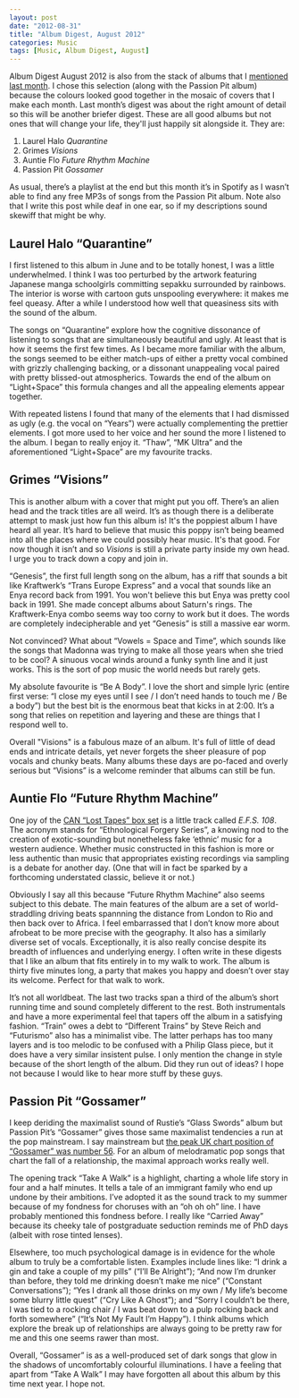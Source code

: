 ```yaml
---
layout: post
date: "2012-08-31"
title: "Album Digest, August 2012"
categories: Music
tags: [Music, Album Digest, August]
---
```


Album Digest August 2012 is also from the stack of albums that I [mentioned last month](album-digest-july-2012). I chose this selection (along with the Passion Pit album) because the colours looked good together in the mosaic of covers that I make each month. Last month’s digest was about the right amount of detail so this will be another briefer digest. These are all good albums but not ones that will change your life, they'll just happily sit alongside it. They are:

1. Laurel Halo _Quarantine_
2. Grimes _Visions_
3. Auntie Flo _Future Rhythm Machine_
4. Passion Pit _Gossamer_

As usual, there’s a playlist at the end but this month it’s in Spotify as I wasn’t able to find any free MP3s of songs from the Passion Pit album. Note also that I write this post while deaf in one ear, so if my descriptions sound skewiff that might be why.

## Laurel Halo “Quarantine”

 I first listened to this album in June and to be totally honest, I was a little underwhelmed. I think I was too perturbed by the artwork featuring Japanese manga schoolgirls committing sepakku surrounded by rainbows. The interior is worse with cartoon guts unspooling everywhere: it makes me feel queasy. After a while I understood how well that queasiness sits with the sound of the album.

The songs on “Quarantine” explore how the cognitive dissonance of listening to songs that are simultaneously beautiful and ugly. At least that is how it seems the first few times. As I became more familiar with the album, the songs seemed to be either match-ups of either a pretty vocal combined with grizzly challenging backing, or a dissonant unappealing vocal paired with pretty blissed-out atmospherics. Towards the end of the album on “Light+Space” this formula changes and all the appealing elements appear together.

With repeated listens I found that many of the elements that I had dismissed as ugly (e.g. the vocal on “Years”) were actually complementing the prettier elements. I got more used to her voice and her sound the more I listened to the album. I began to really enjoy it. “Thaw”, “MK Ultra” and the aforementioned “Light+Space” are my favourite tracks.

## Grimes “Visions”

This is another album with a cover that might put you off. There’s an alien head and the track titles are all weird. It’s as though there is a deliberate attempt to mask just how fun this album is! It's the poppiest album I have heard all year. It’s hard to believe that music this poppy isn’t being beamed into all the places where we could possibly hear music. It's that good. For now though it isn’t and so _Visions_ is still a private party inside my own head. I urge you to track down a copy and join in.

“Genesis”, the first full length song on the album, has a riff that sounds a bit like Kraftwerk’s “Trans Europe Express” and a vocal that sounds like an Enya record back from 1991. You won't believe this but Enya was pretty cool back in 1991. She made concept albums about Saturn's rings. The Kraftwerk-Enya combo seems way too corny to work but it does. The words are completely indecipherable and yet “Genesis” is still a massive ear worm.

Not convinced? What about “Vowels = Space and Time”, which sounds like the songs that Madonna was trying to make all those years when she tried to be cool? A sinuous vocal winds around a funky synth line and it just works. This is the sort of pop music the world needs but rarely gets.

My absolute favourite is “Be A Body”. I love the short and simple lyric (entire first verse: “I close my eyes until I see / I don’t need hands to touch me / Be a body”) but the best bit is the enormous beat that kicks in at 2:00. It’s a song that relies on repetition and layering and these are things that I respond well to.

Overall "Visions" is a fabulous maze of an album. It's full of little of dead ends and intricate details, yet never forgets the sheer pleasure of pop vocals and chunky beats. Many albums these days are po-faced and overly serious but “Visions” is a welcome reminder that albums can still be fun.

## Auntie Flo “Future Rhythm Machine”

 One joy of the [CAN “Lost Tapes” box set](can-the-lost-tapes) is a little track called _E.F.S. 108_. The acronym stands for “Ethnological Forgery Series”, a knowing nod to the creation of exotic-sounding but nonetheless fake ‘ethnic’ music for a western audience. Whether music constructed in this fashion is more or less authentic than music that appropriates existing recordings via sampling is a debate for another day. (One that will in fact be sparked by a forthcoming understated classic, believe it or not.)

Obviously I say all this because “Future Rhythm Machine” also seems subject to this debate. The main features of the album are a set of world-straddling driving beats spannning the distance from London to Rio and then back over to Africa. I feel embarrassed that I don’t know more about afrobeat to be more precise with the geography. It also has a similarly diverse set of vocals. Exceptionally, it is also really concise despite its breadth of influences and underlying energy. I often write in these digests that I like an album that fits entirely in to my walk to work. The album is thirty five minutes long, a party that makes you happy and doesn’t over stay its welcome. Perfect for that walk to work.

It’s not all worldbeat. The last two tracks span a third of the album’s short running time and sound completely different to the rest. Both instrumentals and have a more experimental feel that tapers off the album in a satisfying fashion. “Train” owes a debt to “Different Trains” by Steve Reich and “Futurismo” also has a minimalist vibe. The latter perhaps has too many layers and is too melodic to be confused with a Philip Glass piece, but it does have a very similar insistent pulse. I only mention the change in style because of the short length of the album. Did they run out of ideas? I hope not because I would like to hear more stuff by these guys.

## Passion Pit “Gossamer”

 I keep deriding the maximalist sound of Rustie’s “Glass Swords” album but Passion Pit’s “Gossamer” gives those same maximalist tendencies a run at the pop mainstream. I say mainstream but [the peak UK chart position of “Gossamer” was number 56](http://en.wikipedia.org/wiki/Gossamer_(album)#Charts). For an album of melodramatic pop songs that chart the fall of a relationship, the maximal approach works really well.

The opening track “Take A Walk” is a highlight, charting a whole life story in four and a half minutes. It tells a tale of an immigrant family who end up undone by their ambitions. I’ve adopted it as the sound track to my summer because of my fondness for choruses with an “oh oh oh” line. I have probably mentioned this fondness before. I really like “Carried Away” because its cheeky tale of postgraduate seduction reminds me of PhD days (albeit with rose tinted lenses).

Elsewhere, too much psychological damage is in evidence for the whole album to truly be a comfortable listen. Examples include lines like: “I drink a gin and take a couple of my pills” (“I’ll Be Alright”); “And now I’m drunker than before, they told me drinking doesn’t make me nice” (“Constant Conversations”); “Yes I drank all those drinks on my own / My life’s become some blurry little quest” (“Cry Like A Ghost”); and “Sorry I couldn’t be there, I was tied to a rocking chair / I was beat down to a pulp rocking back and forth somewhere” (“It’s Not My Fault I’m Happy”). I think albums which explore the break up of relationships are always going to be pretty raw for me and this one seems rawer than most.

Overall, “Gossamer” is as a well-produced set of dark songs that glow in the shadows of uncomfortably colourful illuminations. I have a feeling that apart from “Take A Walk” I may have forgotten all about this album by this time next year. I hope not.
